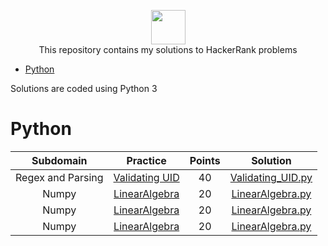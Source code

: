 <p align="center">
    <a href="https://www.hackerrank.com/slidzonaoleg">
        <img height=55 src="https://d3keuzeb2crhkn.cloudfront.net/hackerrank/assets/styleguide/logo_wordmark-f5c5eb61ab0a154c3ed9eda24d0b9e31.svg">
    </a>
    <br>This repository contains my solutions to HackerRank problems
</p>

* [Python](#Python)


Solutions are coded using Python 3


# Python
|  Subdomain  |                                                Practice                                               | Points |                                                                         Solution                                                                           |
|:---------------:|:------------------------------------------------------------------------------------------------------:|:------:|:----------------------------------------------------------------------------------------------------------------------------------------------------------:|
| Regex and Parsing | [Validating UID](https://www.hackerrank.com/challenges/validating-uid/problem)                                             |   40   | [Validating_UID.py](https://github.com/Factumpro/HackerRank/blob/main/Python/Practice/Regex%20and%20Parsing/Validating_UID.py)                        |
| Numpy | [LinearAlgebra](https://www.hackerrank.com/challenges/np-linear-algebra/problem)                                             |   20   | [LinearAlgebra.py](https://github.com/Factumpro/HackerRank/blob/main/Python/Practice/Numpy/LinearAlgebra.py)                        |
| Numpy | [LinearAlgebra](https://www.hackerrank.com/challenges/np-linear-algebra/problem)                                             |   20   | [LinearAlgebra.py](https://github.com/Factumpro/HackerRank/blob/main/Python/Practice/Numpy/LinearAlgebra.py)                        |
| Numpy | [LinearAlgebra](https://www.hackerrank.com/challenges/np-linear-algebra/problem)                                             |   20   | [LinearAlgebra.py](https://github.com/Factumpro/HackerRank/blob/main/Python/Practice/Numpy/LinearAlgebra.py)                        |

